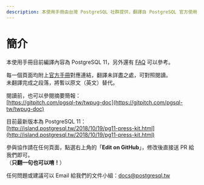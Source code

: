 ```yaml
---
description: 本使用手冊由台灣 PostgreSQL 社群提供，翻譯自 PostgreSQL 官方使用手冊，以推廣 PostgreSQL 於台灣的應用。
---
```


# 簡介

本使用手冊目前編譯內容為 PostgreSQL 11，另外還有 [FAQ](https://faq.postgresql.tw) 可以參考。

每一個頁面均附上[官方手冊](https://www.postgresql.org/docs/10/static/index.html)對應連結，翻譯未詳盡之處，可對照閱讀。  
未翻譯完成之段落，將暫以原文（英文）替代。

閱讀前，也可以參閱摘要簡報：  
[https://gitpitch.com/pgsql-tw/twpug-doc](https://gitpitch.com/pgsql-tw/twpug-doc)

目前最新版本為 PostgreSQL 11：  
[http://island.postgresql.tw/2018/10/19/pg11-press-kit.html](http://island.postgresql.tw/2018/10/19/pg11-press-kit.html)

參與協作請在任何頁面，點選右上角的「**Edit on GitHub**」，修改後直接送 PR 給我們即可。  
（**只翻一句也可以唷！**）

任何問題或建議可以 Email 給我們的文件小組：[docs@postgresql.tw](mailto:docs@postgresql.tw)

